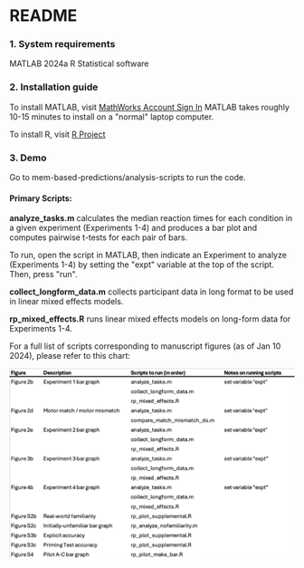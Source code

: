 # README
### 1. System requirements
MATLAB 2024a
R Statistical software 

### 2. Installation guide
To install MATLAB, visit [MathWorks Account Sign In](https://www.mathworks.com/downloads/)
MATLAB takes roughly 10-15 minutes to install on a "normal" laptop computer. 

To install R, visit [R Project](www.r-project.org)

### 3. Demo
Go to mem-based-predictions/analysis-scripts to run the code. 

#### Primary Scripts: 
**analyze_tasks.m** calculates the median reaction times for each condition in a given experiment (Experiments 1-4) and produces a bar plot and computes pairwise t-tests for each pair of bars. 

To run, open the script in MATLAB, then indicate an Experiment to analyze (Experiments 1-4) by setting the "expt" variable at the top of the script. Then, press "run". 

**collect_longform_data.m** collects participant data in long format to be used in linear mixed effects models.

**rp_mixed_effects.R** runs linear mixed effects models on long-form data for Experiments 1-4. 

For a full list of scripts corresponding to manuscript figures (as of Jan 10 2024), please refer to this chart: 

![](README/script_chart.png)
